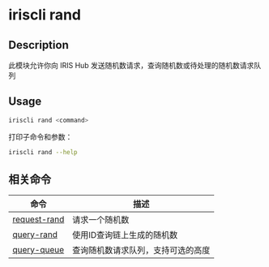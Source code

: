 # iriscli rand

## Description

此模块允许你向 IRIS Hub 发送随机数请求，查询随机数或待处理的随机数请求队列

## Usage

```bash
iriscli rand <command>
```

打印子命令和参数：

```bash
iriscli rand --help
```

## 相关命令

| 命令                             | 描述                                 |
| ------------------------------- | ------------------------------------ |
| [request-rand](request-rand.md) | 请求一个随机数                         |
| [query-rand](query-rand.md)     | 使用ID查询链上生成的随机数               |
| [query-queue](query-queue.md)   | 查询随机数请求队列，支持可选的高度        |
